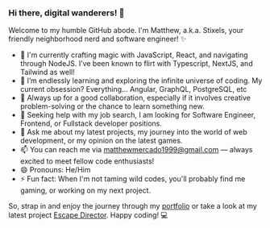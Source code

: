 ### Hi there, digital wanderers! 👋

Welcome to my humble GitHub abode. I'm Matthew, a.k.a. Stixels, your friendly neighborhood nerd and software engineer! ✨ 

- 🔭 I'm currently crafting magic with JavaScript, React, and navigating through NodeJS. I’ve been known to flirt with Typescript, NextJS, and Tailwind as well!
- 🌱 I’m endlessly learning and exploring the infinite universe of coding. My current obsession? Everything... Angular, GraphQL, PostgreSQL, etc
- 👯 Always up for a good collaboration, especially if it involves creative problem-solving or the chance to learn something new.
- 🤔 Seeking help with my job search, I am looking for Software Engineer, Frontend, or Fullstack developer positions.
- 💬 Ask me about my latest projects, my journey into the world of web development, or my opinion on the latest games.
- 📫 You can reach me via matthewmercado1999@gmail.com — always excited to meet fellow code enthusiasts!
- 😄 Pronouns: He/Him
- ⚡ Fun fact: When I'm not taming wild codes, you'll probably find me gaming, or working on my next project.

So, strap in and enjoy the journey through my [portfolio](https://www.matthewmercado.dev/) or take a look at my latest project [Escape Director](https://www.escapedirector.com/). Happy coding! 💻

